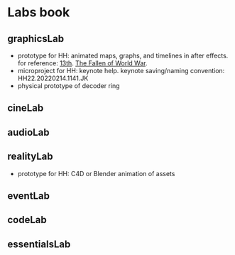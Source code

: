 # Labs book

## graphicsLab
* prototype for HH: animated maps, graphs, and timelines in after effects. for reference: [13th](https://www.youtube.com/watch?v=krfcq5pF8u8). [The Fallen of World War](https://www.youtube.com/watch?v=DwKPFT-RioU).
* microproject for HH: keynote help. keynote saving/naming convention: HH22.20220214.1141.JK
* physical prototype of decoder ring
## cineLab

## audioLab

## realityLab
* prototype for HH: C4D or Blender animation of assets


## eventLab

## codeLab

## essentialsLab
